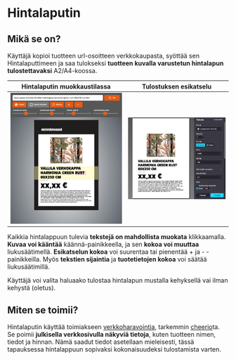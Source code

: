 # Hintalaputin

## Mikä se on?

Käyttäjä kopioi tuotteen url-osoitteen verkkokaupasta, syöttää sen Hintalaputtimeen ja saa tulokseksi **tuotteen kuvalla varustetun hintalapun tulostettavaksi** A2/A4-koossa.



| Hintalaputin muokkaustilassa                                | Tulostuksen esikatselu                                  |
| ----------------------------------------------------------- | ------------------------------------------------------- |
| ![alt text](/img/edit.png "Hintalaputin muokkaustilassa")   | ![alt text](/img/print.png "Tulostuksen esikatselu") |

Kaikkia hintalappuun tulevia **tekstejä on mahdollista muokata** klikkaamalla. **Kuvaa voi kääntää** käännä-painikkeella, ja sen **kokoa voi muuttaa** liukusäätimellä. **Esikatselun kokoa** voi suurentaa tai pienentää + ja - -painikkeilla. 
Myös **tekstien sijaintia** ja **tuotetietojen kokoa** voi säätää liukusäätimillä.

Käyttäjä voi valita haluaako tulostaa hintalapun mustalla kehyksellä vai ilman kehystä (oletus).

## Miten se toimii?

Hintalaputin käyttää toimiakseen [verkkoharavointia](https://en.wikipedia.org/wiki/Web_scraping), tarkemmin [cheerio](https://www.npmjs.com/package/cheerio)ta. Se poimii **julkisella verkkosivulla näkyviä tietoja**, kuten tuotteen nimen, tiedot ja hinnan. Nämä saadut tiedot asetellaan mieleisesti, tässä tapauksessa hintalappuun sopivaksi kokonaisuudeksi tulostamista varten.
